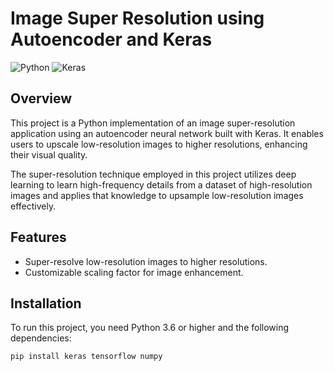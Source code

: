 # Image Super Resolution using Autoencoder and Keras

![Python](https://img.shields.io/badge/Python-3.6%2B-blue)
![Keras](https://img.shields.io/badge/Keras-2.0%2B-red)

## Overview

This project is a Python implementation of an image super-resolution application using an autoencoder neural network built with Keras. It enables users to upscale low-resolution images to higher resolutions, enhancing their visual quality.

The super-resolution technique employed in this project utilizes deep learning to learn high-frequency details from a dataset of high-resolution images and applies that knowledge to upsample low-resolution images effectively.

## Features

- Super-resolve low-resolution images to higher resolutions.
- Customizable scaling factor for image enhancement.

## Installation

To run this project, you need Python 3.6 or higher and the following dependencies:

```bash
pip install keras tensorflow numpy 
